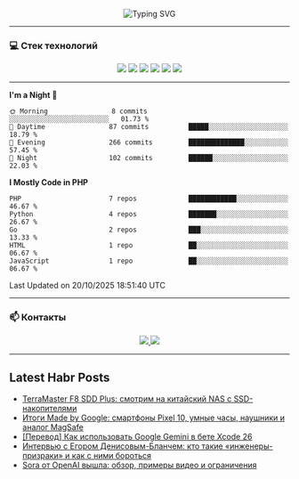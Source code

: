 <p align="center">
  <img src="https://readme-typing-svg.herokuapp.com?font=Fira+Code&size=28&duration=2500&pause=500&color=00F5FF&center=true&vCenter=true&width=750&lines=Hey%2C%20I%27m%20Lukinism!;%E2%80%89Backend%20Developer%20%7C%20PHP%20%7C%20Go%20%7C%20Python;Building%20clean%20%26%20fast%20systems%20%E2%9A%99%EF%B8%8F&cacheBust=3" alt="Typing SVG" />
</p>

---

### 💻 Стек технологий

<p align="center">
  <img src="https://img.shields.io/badge/PHP-777BB4?style=for-the-badge&logo=php&logoColor=white" />
  <img src="https://img.shields.io/badge/Go-00ADD8?style=for-the-badge&logo=go&logoColor=white" />
  <img src="https://img.shields.io/badge/Python-3776AB?style=for-the-badge&logo=python&logoColor=white" />
  <img src="https://img.shields.io/badge/PostgreSQL-316192?style=for-the-badge&logo=postgresql&logoColor=white" />
  <img src="https://img.shields.io/badge/Docker-2496ED?style=for-the-badge&logo=docker&logoColor=white" />
  <img src="https://img.shields.io/badge/Linux-FCC624?style=for-the-badge&logo=linux&logoColor=black" />
</p>

---

<!--START_SECTION:waka-->
**I'm a Night 🦉** 

```text
🌞 Morning                8 commits           ░░░░░░░░░░░░░░░░░░░░░░░░░   01.73 % 
🌆 Daytime                87 commits          █████░░░░░░░░░░░░░░░░░░░░   18.79 % 
🌃 Evening                266 commits         ██████████████░░░░░░░░░░░   57.45 % 
🌙 Night                  102 commits         ██████░░░░░░░░░░░░░░░░░░░   22.03 % 
```


**I Mostly Code in PHP** 

```text
PHP                      7 repos             ████████████░░░░░░░░░░░░░   46.67 % 
Python                   4 repos             ███████░░░░░░░░░░░░░░░░░░   26.67 % 
Go                       2 repos             ███░░░░░░░░░░░░░░░░░░░░░░   13.33 % 
HTML                     1 repo              ██░░░░░░░░░░░░░░░░░░░░░░░   06.67 % 
JavaScript               1 repo              ██░░░░░░░░░░░░░░░░░░░░░░░   06.67 % 
```




 Last Updated on 20/10/2025 18:51:40 UTC
<!--END_SECTION:waka-->
___
### 📫 Контакты

<p align="center">
  <a href="https://t.me/lukinism">
    <img src="https://img.shields.io/badge/Telegram-26A5E4?style=for-the-badge&logo=telegram&logoColor=white" />
  </a>
  <a href="mailto:lukinism69@gmail.com">
    <img src="https://img.shields.io/badge/Email-D14836?style=for-the-badge&logo=gmail&logoColor=white" />
  </a>
</p>

---

## Latest Habr Posts
<!-- BLOG-POST-LIST:START -->
- [TerraMaster F8 SDD Plus: смотрим на китайский NAS с SSD-накопителями](https://habr.com/ru/articles/942600/?utm_campaign=942600&utm_source=habrahabr&utm_medium=rss)
- [Итоги Made by Google: смартфоны Pixel 10, умные часы, наушники и аналог MagSafe](https://habr.com/ru/articles/939164/?utm_campaign=939164&utm_source=habrahabr&utm_medium=rss)
- [[Перевод] Как использовать Google Gemini в бете Xcode 26](https://habr.com/ru/articles/929756/?utm_campaign=929756&utm_source=habrahabr&utm_medium=rss)
- [Интервью с Егором Денисовым-Бланчем: кто такие «инженеры-призраки» и как с ними бороться](https://habr.com/ru/articles/869694/?utm_campaign=869694&utm_source=habrahabr&utm_medium=rss)
- [Sora от OpenAI вышла: обзор, примеры видео и ограничения](https://habr.com/ru/articles/865210/?utm_campaign=865210&utm_source=habrahabr&utm_medium=rss)
<!-- BLOG-POST-LIST:END -->
